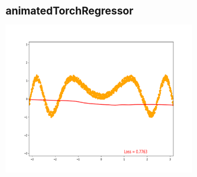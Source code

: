 # animatedTorchRegressor



<img src="https://github.com/ddevetak/animatedTorchRegressor/blob/master/fun1.gif" width="600" height="400">
